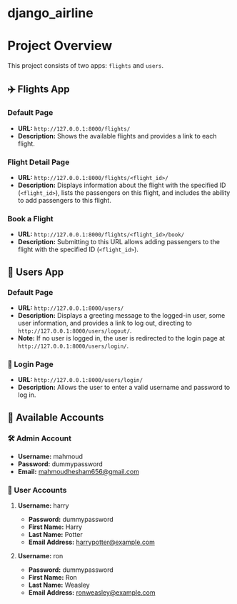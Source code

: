# django_airline

# Project Overview

This project consists of two apps: `flights` and `users`.

## ✈️ Flights App

### Default Page
- **URL:** `http://127.0.0.1:8000/flights/`
- **Description:** Shows the available flights and provides a link to each flight.

### Flight Detail Page
- **URL:** `http://127.0.0.1:8000/flights/<flight_id>/`
- **Description:** Displays information about the flight with the specified ID (`<flight_id>`), lists the passengers on this flight, and includes the ability to add passengers to this flight.

### Book a Flight
- **URL:** `http://127.0.0.1:8000/flights/<flight_id>/book/`
- **Description:** Submitting to this URL allows adding passengers to the flight with the specified ID (`<flight_id>`).

## 👤 Users App

### Default Page
- **URL:** `http://127.0.0.1:8000/users/`
- **Description:** Displays a greeting message to the logged-in user, some user information, and provides a link to log out, directing to `http://127.0.0.1:8000/users/logout/`.
- **Note:** If no user is logged in, the user is redirected to the login page at `http://127.0.0.1:8000/users/login/`.

### 🔐 Login Page
- **URL:** `http://127.0.0.1:8000/users/login/`
- **Description:** Allows the user to enter a valid username and password to log in.

## 📝 Available Accounts

### 🛠️ Admin Account
- **Username:** mahmoud
- **Password:** dummypassword
- **Email:** mahmoudhesham656@gmail.com

### 👥 User Accounts

1. **Username:** harry
   - **Password:** dummypassword
   - **First Name:** Harry
   - **Last Name:** Potter
   - **Email Address:** harrypotter@example.com

2. **Username:** ron
   - **Password:** dummypassword
   - **First Name:** Ron
   - **Last Name:** Weasley
   - **Email Address:** ronweasley@example.com
